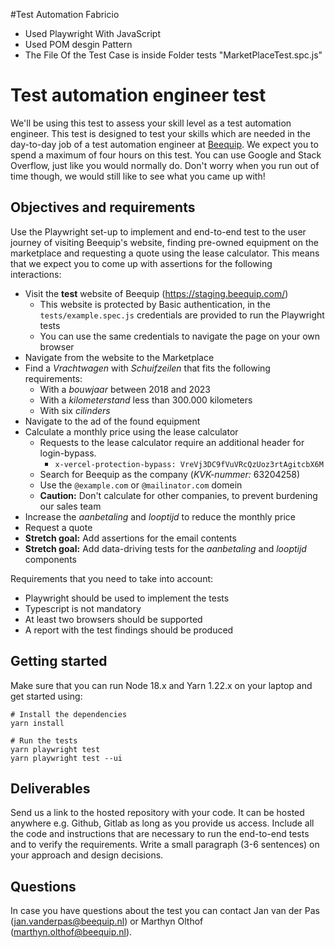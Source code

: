 #Test Automation Fabricio
 - Used Playwright With JavaScript
 - Used POM desgin Pattern
 - The File Of the Test Case is inside Folder tests "MarketPlaceTest.spc.js"

# Test automation engineer test

We'll be using this test to assess your skill level as a test automation engineer. This test is designed to test your skills which are needed in the day-to-day job of a test automation engineer at [Beequip](https://beequip.com). 
We expect you to spend a maximum of four hours on this test. You can use Google and Stack Overflow, just like you would normally do. Don't worry when you run out of time though, we would still like to see what you came up with!

## Objectives and requirements

Use the Playwright set-up to implement and end-to-end test to the user journey of visiting Beequip's website, finding pre-owned equipment on the marketplace and requesting a quote using the lease calculator.
This means that we expect you to come up with assertions for the following interactions:

  - Visit the **test** website of Beequip (https://staging.beequip.com/)
    - This website is protected by Basic authentication, in the `tests/example.spec.js` credentials are provided to run the Playwright tests
    - You can use the same credentials to navigate the page on your own browser
  - Navigate from the website to the Marketplace
  - Find a _Vrachtwagen_ with _Schuifzeilen_ that fits the following requirements:
    - With a _bouwjaar_ between 2018 and 2023
    - With a _kilometerstand_ less than 300.000 kilometers
    - With six _cilinders_
  - Navigate to the ad of the found equipment
  - Calculate a monthly price using the lease calculator
    - Requests to the lease calculator require an additional header for login-bypass. 
      - `x-vercel-protection-bypass: VreVj3DC9fVuVRcQzUoz3rtAgitcbX6M` 
    - Search for Beequip as the company (_KVK-nummer:_ 63204258)
    - Use the `@example.com` or `@mailinator.com` domein
    - **Caution:** Don't calculate for other companies, to prevent burdening our sales team
  - Increase the _aanbetaling_ and _looptijd_ to reduce the monthly price
  - Request a quote
  - **Stretch goal:** Add assertions for the email contents
  - **Stretch goal:** Add data-driving tests for the _aanbetaling_ and _looptijd_ components

Requirements that you need to take into account:

  - Playwright should be used to implement the tests
  - Typescript is not mandatory
  - At least two browsers should be supported
  - A report with the test findings should be produced

## Getting started

Make sure that you can run Node 18.x and Yarn 1.22.x on your laptop and get started using:

```
# Install the dependencies
yarn install

# Run the tests
yarn playwright test
yarn playwright test --ui
```

## Deliverables

Send us a link to the hosted repository with your code. It can be hosted anywhere e.g. Github, Gitlab as long as you provide us access. 
Include all the code and instructions that are necessary to run the end-to-end tests and to verify the requirements.
Write a small paragraph (3-6 sentences) on your approach and design decisions.

## Questions

In case you have questions about the test you can contact Jan van der Pas (jan.vanderpas@beequip.nl) or Marthyn Olthof (marthyn.olthof@beequip.nl).
